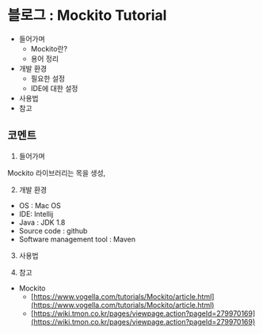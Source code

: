 # 블로그 : Mockito Tutorial
* 들어가며
	* Mockito란?
	* 용어 정리
* 개발 환경
	* 필요한 설정
	* IDE에 대한 설정
* 사용법
* 참고

**코멘트**
-

1. 들어가며

Mockito 라이브러리는 목을 생성,

2. 개발 환경

* OS : Mac OS
* IDE: Intellij
* Java : JDK 1.8
* Source code : github
* Software management tool : Maven

3. 사용법

4. 참고

* Mockito
	* [https://www.vogella.com/tutorials/Mockito/article.html](https://www.vogella.com/tutorials/Mockito/article.html)
	* [https://wiki.tmon.co.kr/pages/viewpage.action?pageId=279970169](https://wiki.tmon.co.kr/pages/viewpage.action?pageId=279970169)
